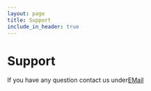 ```yaml
---
layout: page
title: Support
include_in_header: true
---
```


# Support


If you have any question contact us under[EMail](mailto:namosdynamic@gmail.com?subject=[Support_Request])
